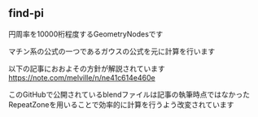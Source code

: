 ## find-pi
円周率を10000桁程度するGeometryNodesです

マチン系の公式の一つであるガウスの公式を元に計算を行います

以下の記事におおよその方針が解説されています
https://note.com/melville/n/ne41c614e460e

このGitHubで公開されているblendファイルは記事の執筆時点ではなかったRepeatZoneを用いることで効率的に計算を行うよう改変されています